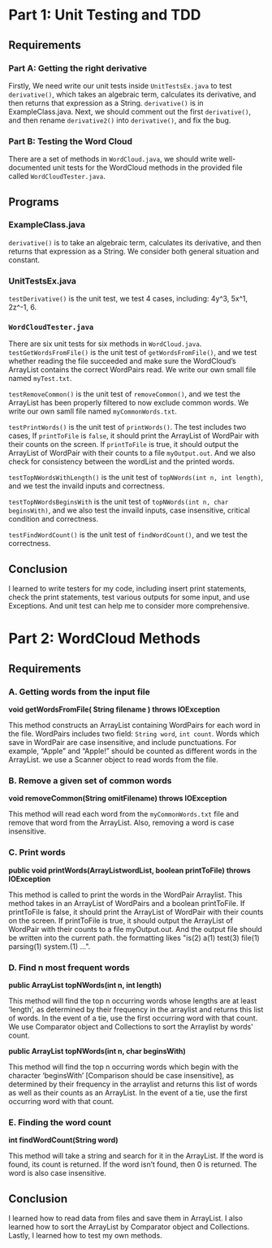 # Part 1: Unit Testing and TDD
## Requirements
### Part A: Getting the right derivative
  Firstly, We need write our unit tests inside `UnitTestsEx.java` to test `derivative()`, which takes an algebraic term, calculates its derivative, and then returns that expression as a String. `derivative()` is in ExampleClass.java.
		Next, we should comment out the first `derivative()`, and then rename `derivative2()` into `derivative()`, and fix the bug.
### Part B: Testing the Word Cloud
  There are a set of methods in `WordCloud.java`, we should write well-documented unit tests for the WordCloud methods in the provided file called `WordCloudTester.java`.
## Programs
### ExampleClass.java
  `derivative()` is  to take an algebraic term, calculates its derivative, and then returns that expression as a String. We consider both general situation and constant.
### UnitTestsEx.java
  `testDerivative()` is the unit test, we test 4 cases, including: 4y^3, 5x^1, 2z^-1, 6.

### `WordCloudTester.java`
  There are six unit tests for six methods in `WordCloud.java`.
  `testGetWordsFromFile()` is the unit test of `getWordsFromFile()`, and we test whether reading the file succeeded and make sure the WordCloud’s ArrayList contains the correct WordPairs read. We write our own small file named `myTest.txt`.
  
  `testRemoveCommon()` is the unit test of `removeCommon()`, and we test the ArrayList has been properly filtered to now exclude common words. We write our own samll file named `myCommonWords.txt`.
  
  `testPrintWords()` is the unit test of `printWords()`. The test includes two cases, If `printToFile` is `false`, it should print the ArrayList of WordPair with their counts on the screen. If `printToFile` is true, it should output the ArrayList of WordPair with their counts to a file `myOutput.out`. And we also check for consistency between the wordList and the printed words.
  
  `testTopNWordsWithLength()` is the unit test of `topNWords(int n, int length)`, and we test the invaild inputs and correctness.
  
  `testTopNWordsBeginsWith` is the unit test of `topNWords(int n, char beginsWith)`, and we also test the invaild inputs, case insensitive, critical condition and correctness.
  
  `testFindWordCount()` is the unit test of `findWordCount()`, and we test the correctness.

## Conclusion
  I learned to write testers for my code, including insert print statements, check the print statements, test various outputs for some input, and use Exceptions. And unit test can help me to consider more comprehensive.

# Part 2: WordCloud Methods
## Requirements
### A. Getting words from the input file
**void getWordsFromFile( String filename ) throws IOException**

  This method constructs an ArrayList containing WordPairs for each word in the file. WordPairs includes two field: `String word`, `int count`. Words which save in WordPair are case insensitive, and include punctuations. For example, “Apple” and “Apple!” should be counted as different words in the ArrayList. we use a Scanner object to read words from the file.

### B. Remove a given set of common words
**void removeCommon(String omitFilename) throws IOException**
		
  This method will read each word from the `myCommonWords.txt` file and remove that word from the ArrayList. Also, removing a word is case insensitive.

### C. Print words
**public void printWords(ArrayList<WordPair>wordList, boolean printToFile) throws IOException**

  This method is called to print the words in the WordPair Arraylist. This method takes in an ArrayList of WordPairs and a boolean printToFile. If printToFile is false, it should print the ArrayList of WordPair with their counts on the screen. If printToFile is true, it should output the ArrayList of WordPair with their counts to a file myOutput.out. And the output file should be written into the current path. the formatting likes "is(2) a(1) test(3) file(1) parsing(1) system.(1) ...".
### D. Find n most frequent words
**public ArrayList<WordPair> topNWords(int n, int length)**

  This method will find the top n occurring words whose lengths are at least ‘length’, as determined by their frequency in the arraylist and returns this list of words. In the event of a tie, use the first occurring word with that count.
  We use Comparator object and Collections to sort the Arraylist by words' count.

**public ArrayList<WordPair> topNWords(int n, char beginsWith)**

  This method will find the top n occurring words which begin with the character ‘beginsWith’ [Comparison should be case insensitive], as determined by their frequency in the arraylist and returns this list of words as well as their counts as an ArrayList. In the event of a tie, use the first occurring word with that count.

### E. Finding the word count
**int findWordCount(String word)**

  This method will take a string and search for it in the ArrayList. If the word is found, its count is returned. If the word isn’t found, then 0 is returned. The word is also case insensitive.
## Conclusion
  I learned how to read data from files and save them in ArrayList. I also learned how to sort the ArrayList by Comparator object and Collections. Lastly, I learned how to test my own methods.
